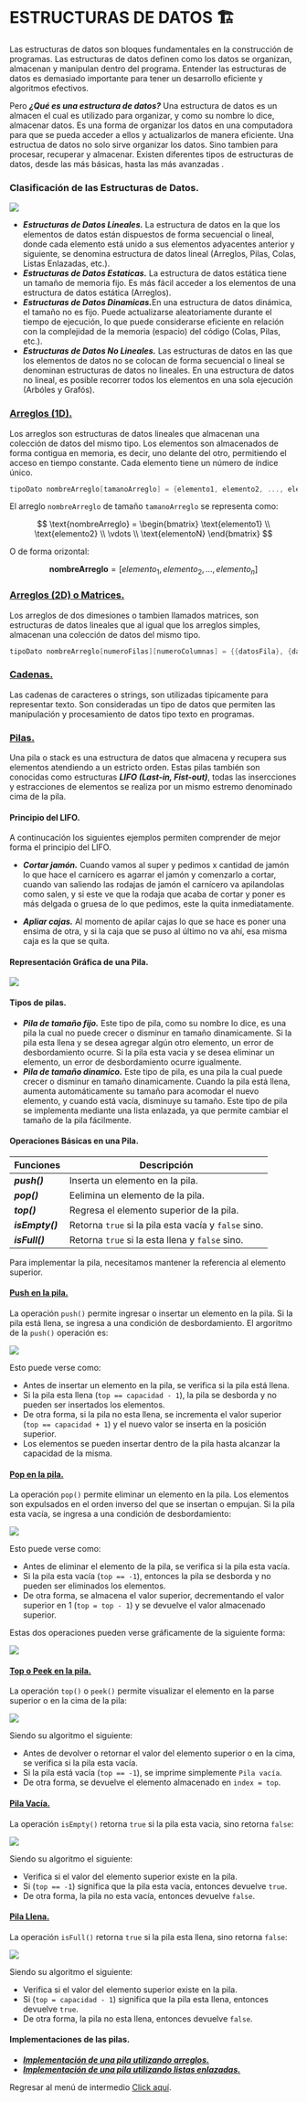 # ESTRUCTURAS DE DATOS :building_construction:
Las estructuras de datos son bloques fundamentales en la construcción de programas. Las estructuras de datos definen como los datos se organizan, almacenan y manipulan dentro del programa. Entender las estructuras de datos es demasiado importante para tener un desarrollo eficiente y algoritmos efectivos.

Pero <b><i>¿Qué es una estructura de datos?</i></b> Una estructura de datos es un almacen el cual es utilizado para organizar, y como su nombre lo dice, almacenar datos. Es una forma de organizar los datos en una computadora para que se pueda acceder a ellos y actualizarlos de manera eficiente. Una estructua de datos no solo sirve organizar los datos. Sino tambien para procesar, recuperar y almacenar. Existen diferentes tipos de estructuras de datos, desde las más básicas, hasta las más avanzadas .

### Clasificación de las Estructuras de Datos.

<div><img src="../../../imgs/01 - Lenguaje C/02 - ProgramacionIntermedia/04 - ED/TED.png"></div>

- <b><i>Estructuras de Datos Lineales.</i></b> La estructura de datos en la que los elementos de datos están dispuestos de forma secuencial o lineal, donde cada elemento está unido a sus elementos adyacentes anterior y siguiente, se denomina estructura de datos lineal (Arreglos, Pilas, Colas, Listas Enlazadas, etc.).
- <b><i>Estructuras de Datos Estaticas.</i></b> La estructura de datos estática tiene un tamaño de memoria fijo. Es más fácil acceder a los elementos de una estructura de datos estática (Arreglos).
- <b><i>Estructuras de Datos Dinamicas.</i></b>En una estructura de datos dinámica, el tamaño no es fijo. Puede actualizarse aleatoriamente durante el tiempo de ejecución, lo que puede considerarse eficiente en relación con la complejidad de la memoria (espacio) del código (Colas, Pilas, etc.).
- <b><i>Estructuras de Datos No Lineales.</i></b> Las estructuras de datos en las que los elementos de datos no se colocan de forma secuencial o lineal se denominan estructuras de datos no lineales. En una estructura de datos no lineal, es posible recorrer todos los elementos en una sola ejecución (Arbóles y Grafós).

### <a href="../../01 - FundamentosDeProgramacion/18 - Arreglos/00 - Arreglos.md">Arreglos (1D).</a>
Los arreglos son estructuras de datos lineales que almacenan una colección de datos del mismo tipo. Los elementos son almacenados de forma contigua en memoria, es decir, uno delante del otro, permitiendo el acceso en tiempo constante. Cada elemento tiene un número de índice único.

```C
tipoDato nombreArreglo[tamanoArreglo] = {elemento1, elemento2, ..., elementoN};
```

El arreglo `nombreArreglo` de tamaño `tamanoArreglo` se representa como:

$$
\text{nombreArreglo} = \begin{bmatrix}
\text{elemento1} \\
\text{elemento2} \\
\vdots \\
\text{elementoN}
\end{bmatrix}
$$

O de forma orizontal:

$$
\mathbf{nombreArreglo} = [elemento_1, elemento_2, \dots, elemento_n]
$$

### <a href="../../01 - FundamentosDeProgramacion/18 - Arreglos/00 - Arreglos.md">Arreglos (2D) o Matrices.</a>
Los arreglos de dos dimesiones o tambien llamados matrices, son estructuras de datos lineales que al igual que los arreglos simples, almacenan una colección de datos del mismo tipo.

```C
tipoDato nombreArreglo[numeroFilas][numeroColumnas] = {{datosFila}, {datosColumna}};
```

### <a href="../../01 - FundamentosDeProgramacion/22 - EntradasSalidasEstandar/00 - EntradaSalidasEstandar.md">Cadenas.</a>
Las cadenas de caracteres o strings, son utilizadas tipicamente para representar texto. Son consideradas un tipo de datos que permiten las manipulación y procesamiento de datos tipo texto en programas.

### <a href="04 - 04 - Stack/04 - 04 - 01 - StackComplete.c">Pilas.</a>
Una pila o stack es una estructura de datos que almacena y recupera sus elementos atendiendo a un estricto orden. Estas pilas también son conocidas como estructuras <b><i>LIFO (Last-in, Fist-out)</i></b>, todas las insercciones y estracciones de elementos se realiza por un mismo estremo denominado cima de la pila.

#### Principio del LIFO.
A continucación los siguientes ejemplos permiten comprender de mejor forma el principio del LIFO.

- <b><i>Cortar jamón.</i></b> Cuando vamos al super y pedimos x cantidad de jamón lo que hace el carnícero es agarrar el jamón y comenzarlo a cortar, cuando van saliendo las rodajas de jamón el carnícero va apilandolas como salen, y si este ve que la rodaja que acaba de cortar y poner es más delgada o gruesa de lo que pedimos, este la quita inmediatamente.

- <b><i>Apliar cajas.</i></b> Al momento de apilar cajas lo que se hace es poner una ensima de otra, y si la caja que se puso al último no va ahí, esa misma caja es la que se quita.

#### Representación Gráfica de una Pila.

<div><img src="../../../imgs/01 - Lenguaje C/02 - ProgramacionIntermedia/04 - ED/STCK.png"></div>

#### Tipos de pilas.
- <b><i>Pila de tamaño fijo.</i></b> Este tipo de pila, como su nombre lo dice, es una pila la cual no puede crecer o disminur en tamaño dinamicamente. Si la pila esta llena y se desea agregar algún otro elemento, un error de desbordamiento ocurre. Si la pila esta vacia y se desea eliminar un elemento, un error de desbordamiento ocurre igualmente.
- <b><i>Pila de tamaño dinamico.</i></b> Este tipo de pila, es una pila la cual puede crecer o disminur en tamaño dinamicamente. Cuando la pila está llena, aumenta automáticamente su tamaño para acomodar el nuevo elemento, y cuando está vacía, disminuye su tamaño. Este tipo de pila se implementa mediante una lista enlazada, ya que permite cambiar el tamaño de la pila fácilmente.

#### Operaciones Básicas en una Pila.

| Funciones    | Descripción    |
|---|---|
| **_push()_**    | Inserta un elemento en la pila.    |
| **_pop()_**    | Eelimina un elemento de la pila.    |
| **_top()_**    | Regresa el elemento superior de la pila.    |
| **_isEmpty()_**    | Retorna `true` si la pila esta vacía y `false` sino.    |
| **_isFull()_**    | Retorna `true` si la esta llena y `false` sino.    |

Para implementar la pila, necesitamos mantener la referencia al elemento superior.

#### <a href="04 - 04 - Stack/04 - 04 - 02 - Push.c">Push en la pila.</a>
La operación `push()` permite ingresar o insertar un elemento en la pila. Si la pila está llena, se ingresa a una condición de desbordamiento. El argoritmo de la `push()` operación es:

<div><img src="../../../imgs/01 - Lenguaje C/02 - ProgramacionIntermedia/04 - ED/ASTCK.png"></div>

Esto puede verse como:

- Antes de insertar un elemento en la pila, se verifica si la pila está llena.
- Si la pila esta llena (`top == capacidad - 1`), la pila se desborda y no pueden ser insertados los elementos.
- De otra forma, si la pila no esta llena, se incrementa el valor superior (`top == capacidad + 1`) y el nuevo valor se inserta en la posición superior.
- Los elementos se pueden insertar dentro de la pila hasta alcanzar la capacidad de la misma.

#### <a href="04 - 04 - Stack/04 - 04 - 03 - Pop.c">Pop en la pila.</a>
La operación `pop()` permite eliminar un elemento en la pila. Los elementos son expulsados en el orden inverso del que se insertan o empujan. Si la pila esta vacía, se ingresa a una condición de desbordamiento:

<div><img src="../../../imgs/01 - Lenguaje C/02 - ProgramacionIntermedia/04 - ED/ASTCK_2.png"></div>

Esto puede verse como:

- Antes de eliminar el elemento de la pila, se verifica si la pila esta vacía.
- Si la pila esta vacía (`top == -1`), entonces la pila se desborda y no pueden ser eliminados los elementos.
- De otra forma, se almacena el valor superior, decrementando el valor superior en 1 (`top = top - 1`) y se devuelve el valor almacenado superior.

Estas dos operaciones pueden verse gráficamente de la siguiente forma:

<div><img src="../../../imgs/01 - Lenguaje C/02 - ProgramacionIntermedia/04 - ED/ASTCK_3.png"></div>

#### <a href="04 - 04 - Stack/04 - 04 - 04 - Top.c">Top o Peek en la pila.</a>
La operación `top()` o `peek()` permite visualizar el elemento en la parse superior o en la cima de la pila:

<div><img src="../../../imgs/01 - Lenguaje C/02 - ProgramacionIntermedia/04 - ED/ASTCK_4.png"></div>

Siendo su algoritmo el siguiente:

- Antes de devolver o retornar el valor del elemento superior o en la cima, se verifica si la pila esta vacía.
- Si la pila está vacía (`top == -1`), se imprime simplemente `Pila vacía`.
- De otra forma, se devuelve el elemento almacenado en `index = top`.

#### <a href="04 - 04 - Stack/04 - 04 - 05 - isEmpty.c">Pila Vacía.</a>
La operación `isEmpty()` retorna `true` si la pila esta vacia, sino retorna `false`:

<div><img src="../../../imgs/01 - Lenguaje C/02 - ProgramacionIntermedia/04 - ED/ASTCK_5.png"></div>

Siendo su algoritmo el siguiente:

- Verifica si el valor del elemento superior existe en la pila.
- Si (`top == -1`) significa que la pila esta vacía, entonces devuelve `true`.
- De otra forma, la pila no esta vacía, entonces devuelve `false`.

#### <a href="04 - 04 - Stack/04 - 04 - 06 - isFull.c">Pila Llena.</a>
La operación `isFull()` retorna `true` si la pila esta llena, sino retorna `false`:

<div><img src="../../../imgs/01 - Lenguaje C/02 - ProgramacionIntermedia/04 - ED/ASTCK_6.png"></div>

Siendo su algoritmo el siguiente:

- Verifica si el valor del elemento superior existe en la pila.
- Si (`top = capacidad - 1`) significa que la pila esta llena, entonces devuelve `true`.
- De otra forma, la pila no esta llena, entonces devuelve `false`.

#### Implementaciones de las pilas.

- <a href=""><b><i>Implementación de una pila utilizando arreglos.</i></b></a>
- <a href=""><b><i>Implementación de una pila utilizando listas enlazadas.</i></b></a>

Regresar al menú de intermedio <a href="../00 - Intermedio.md">Click aquí</a>.